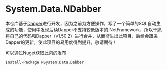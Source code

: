 # System.Data.NDabber

本仓库基于[Dapper](https://github.com/DapperLib/Dapper)进行开发，因为之前为方便操作，写了一个简单的SQL自动生成的功能，使用中发现后续Dapper不支持较低版本的.NetFramework，所以干脆将自己的代码和Dapper（v1.50.2）进行合并，从而衍生出此项目，后续会跟进Dapper的更新，使此项目的易用度得到提升，敬请期待！

可以通过Nuget获取此包的发布

```
Install-Package NSystem.Data.Dabber
```

